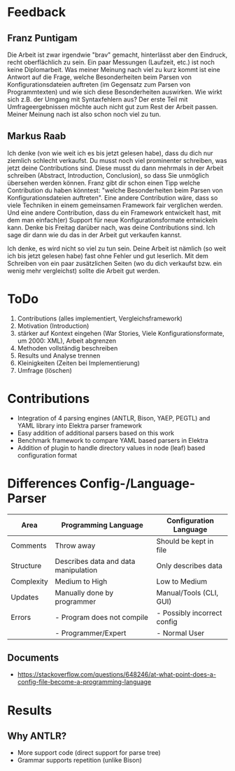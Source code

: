 # Feedback

## Franz Puntigam

Die Arbeit ist zwar irgendwie "brav" gemacht, hinterlässt aber den
Eindruck, recht oberflächlich zu sein. Ein paar Messungen (Laufzeit,
etc.) ist noch keine Diplomarbeit. Was meiner Meinung nach viel zu kurz
kommt ist eine Antwort auf die Frage, welche Besonderheiten beim Parsen
von Konfigurationsdateien auftreten (im Gegensatz zum Parsen von
Programmtexten) und wie sich diese Besonderheiten auswirken. Wie wirkt
sich z.B. der Umgang mit Syntaxfehlern aus? Der erste Teil mit
Umfrageergebnissen möchte auch nicht gut zum Rest der Arbeit passen.
Meiner Meinung nach ist also schon noch viel zu tun.

## Markus Raab

Ich denke (von wie weit ich es bis jetzt gelesen habe), dass du dich nur
ziemlich schlecht verkaufst. Du musst noch viel prominenter schreiben,
was jetzt deine Contributions sind. Diese musst du dann mehrmals in der
Arbeit schreiben (Abstract, Introduction, Conclusion), so dass Sie
unmöglich übersehen werden können. Franz gibt dir schon einen Tipp
welche Contribution du haben könntest: "welche Besonderheiten beim
Parsen von Konfigurationsdateien auftreten". Eine andere Contribution
wäre, dass so viele Techniken in einem gemeinsamen Framework fair
verglichen werden. Und eine andere Contribution, dass du ein Framework
entwickelt hast, mit dem man einfach(er) Support für neue
Konfigurationsformate entwickeln kann. Denke bis Freitag darüber nach,
was deine Contributions sind. Ich sage dir dann wie du das in der Arbeit
gut verkaufen kannst.

Ich denke, es wird nicht so viel zu tun sein. Deine Arbeit ist nämlich
(so weit ich bis jetzt gelesen habe) fast ohne Fehler und gut leserlich.
Mit dem Schreiben von ein paar zusätzlichen Seiten (wo du dich verkaufst
bzw. ein wenig mehr vergleichst) sollte die Arbeit gut werden.

# ToDo

1. Contributions (alles implementiert, Vergleichsframework)
2. Motivation (Introduction)
3. stärker auf Kontext eingehen (War Stories, Viele Konfigurationsformate, um 2000: XML), Arbeit abgrenzen
4. Methoden vollständig beschreiben
5. Results und Analyse trennen
6. Kleinigkeiten (Zeiten bei Implementierung)
7. Umfrage (löschen)

# Contributions

- Integration of 4 parsing engines (ANTLR, Bison, YAEP, PEGTL) and YAML library into Elektra parser framework
- Easy addition of additional parsers based on this work
- Benchmark framework to compare YAML based parsers in Elektra
- Addition of plugin to handle directory values in node (leaf) based configuration format

# Differences Config-/Language-Parser

| Area       | Programming Language                 | Configuration Language      |
| ---------- | ------------------------------------ | --------------------------- |
| Comments   | Throw away                           | Should be kept in file      |
| Structure  | Describes data and data manipulation | Only describes data         |
| Complexity | Medium to High                       | Low to Medium               |
| Updates    | Manually done by programmer          | Manual/Tools (CLI, GUI)     |
| Errors     | - Program does not compile           | - Possibly incorrect config |
|            | - Programmer/Expert                  | - Normal User               |

## Documents

- https://stackoverflow.com/questions/648246/at-what-point-does-a-config-file-become-a-programming-language

# Results

## Why ANTLR?

- More support code (direct support for parse tree)
- Grammar supports repetition (unlike Bison)
